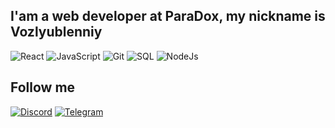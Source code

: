 ## I'am a web developer at ParaDox, my nickname is Vozlyublenniy

![React](https://img.shields.io/badge/-React-090909?style=for-the-badge&logo=react)
![JavaScript](https://img.shields.io/badge/-JavaScript-090909?style=for-the-badge&logo=javascript)
![Git](https://img.shields.io/badge/-Git-090909?style=for-the-badge&logo=git)
![SQL](https://img.shields.io/badge/-SQL-090909?style=for-the-badge&logo=mysql)
![NodeJs](https://img.shields.io/badge/-NodeJs-090909?style=for-the-badge&logo=node.js)

## Follow me

[![Discord](https://img.shields.io/badge/Discord-5865F2?style=for-the-badge&logo=discord)](https://discord.com/users/ваш-аккаунт)
[![Telegram](https://img.shields.io/badge/Telegram-26A5E4?style=for-the-badge&logo=telegram)](https://t.me/ваш-аккаунт)
